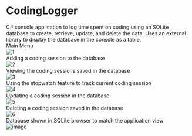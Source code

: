 # CodingLogger
C# console application to log time spent on coding using an SQLite database to create, retrieve, update, and delete the data. Uses an external library to display the database in the console as a table.<br />
Main Menu<br />
![1](https://github.com/mscobey/CodingLogger/assets/126064568/3f2adaf6-fdae-45c6-bc07-486a04fa215e)<br />
Adding a coding session to the database<br />
![2](https://github.com/mscobey/CodingLogger/assets/126064568/3002c0db-3a39-4023-ab7f-5baeb33e1da5)<br />
Viewing the coding sessions saved in the database <br />
![3](https://github.com/mscobey/CodingLogger/assets/126064568/b45c4da3-ad8a-4807-b6eb-c665b8c9c707)<br />
Using the stopwatch feature to track current coding session <br />
![4](https://github.com/mscobey/CodingLogger/assets/126064568/7dbbd817-8929-45ff-bb07-fa9106d51ac0)<br />
Updating a coding session in the database<br />
![5](https://github.com/mscobey/CodingLogger/assets/126064568/5b0cda4b-2baa-4b50-8e81-480f66005c48)<br />
Deleting a coding session saved in the database <br />
![6](https://github.com/mscobey/CodingLogger/assets/126064568/774d4b60-3d2d-437b-be65-8a881663f9f7)<br />
Database shown in SQLite browser to match the application view<br />
![image](https://github.com/mscobey/CodingLogger/assets/126064568/20549c67-dfd7-4881-986a-e8073d8a58f2)
